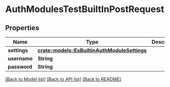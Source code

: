 # AuthModulesTestBuiltInPostRequest

## Properties

Name | Type | Description | Notes
------------ | ------------- | ------------- | -------------
**settings** | [**crate::models::EsBuiltinAuthModuleSettings**](ES_BuiltinAuthModuleSettings.md) |  | 
**username** | **String** |  | 
**password** | **String** |  | 

[[Back to Model list]](../README.md#documentation-for-models) [[Back to API list]](../README.md#documentation-for-api-endpoints) [[Back to README]](../README.md)


